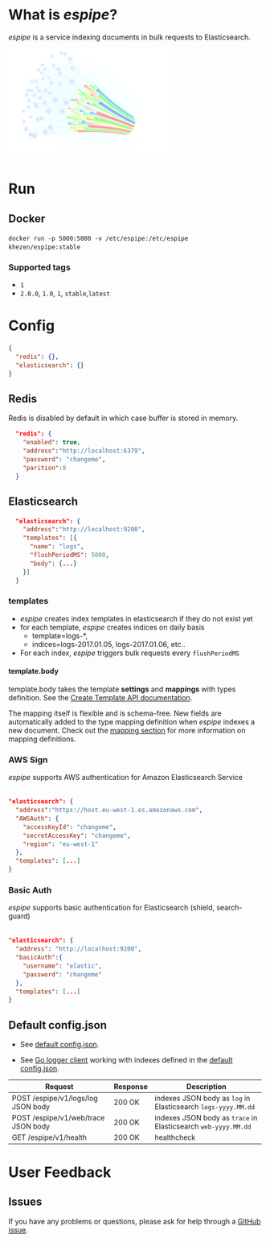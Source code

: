 
# What is *espipe*?

*espipe* is a service indexing documents in bulk requests to Elasticsearch.

![](https://github.com/khezen/espipe/raw/master/espipe.png)



# Run

## Docker
`docker run -p 5000:5000 -v /etc/espipe:/etc/espipe khezen/espipe:stable`
### Supported tags
* `1`
* `2.0.0`, `1.0`, `1`, `stable`,`latest`

# Config
```json
{
  "redis": {},
  "elasticsearch": {}
}
```

## Redis
Redis is disabled by default in which case buffer is stored in memory.
```json
  "redis": {
    "enabled": true,
    "address":"http://localhost:6379",
    "password": "changeme",
    "parition":0
  }
```

## Elasticsearch
```json
  "elasticsearch": {
    "address":"http://localhost:9200",
    "templates": [{
      "name": "logs",
      "flushPeriodMS": 5000,
      "body": {...}
    }]
  }
```
### templates
  * *espipe* creates index templates in elasticsearch if they do not exist yet
  * for each template, *espipe* creates indices on daily basis
    * template=logs-\*,
    * indices=logs-2017.01.05, logs-2017.01.06, etc..
  * For each index, *espipe* triggers bulk requests every `flushPeriodMS`

#### template.body
template.body takes the template **settings** and **mappings** with types definition.
See the [Create Template API documentation](https://www.elastic.co/guide/en/elasticsearch/reference/current/indices-templates.html).

The mapping itself is flexible and is schema-free. New fields are automatically added to the type mapping definition when *espipe* indexes a new document. Check out the [mapping section](https://www.elastic.co/guide/en/elasticsearch/reference/current/mapping.html) for more information on mapping definitions.

### AWS Sign

*espipe* supports AWS authentication for Amazon Elasticsearch Service
```json

"elasticsearch": {
  "address":"https://host.eu-west-1.es.amazonaws.com",
  "AWSAuth": {
    "accessKeyId": "changeme",
    "secretAccessKey": "changeme",
    "region": "eu-west-1"
  },
  "templates": [...]
}
```

### Basic Auth

*espipe* supports basic authentication for Elasticsearch (shield, search-guard)

```json

"elasticsearch": {
  "address": "http://localhost:9200",
  "basicAuth":{ 
    "username": "elastic",
    "password": "changeme"
  },
  "templates": [...]
}
```

## Default config.json

* See [default config.json](https://github.com/khezen/espipe/raw/master/config.json).

* See [Go logger client](https://godoc.org/github.com/khezen/espipe/log) working with indexes defined in the [default config.json](https://github.com/khezen/espipe/raw/master/config.json).

Request|Response|Description
---|---|---
POST /espipe/v1/logs/log JSON body | 200 OK | indexes JSON body as `log` in Elasticsearch `logs-yyyy.MM.dd`
POST /espipe/v1/web/trace JSON body | 200 OK | indexes JSON body as `trace` in Elasticsearch `web-yyyy.MM.dd`
GET /espipe/v1/health | 200 OK | healthcheck





# User Feedback
## Issues
If you have any problems or questions, please ask for help through a [GitHub issue](https://github.com/khezen/espipe/issues).
